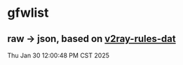 # gfwlist
## raw -> json, based on [v2ray-rules-dat](https://github.com/Loyalsoldier/v2ray-rules-dat)
Thu Jan 30 12:00:48 PM CST 2025

